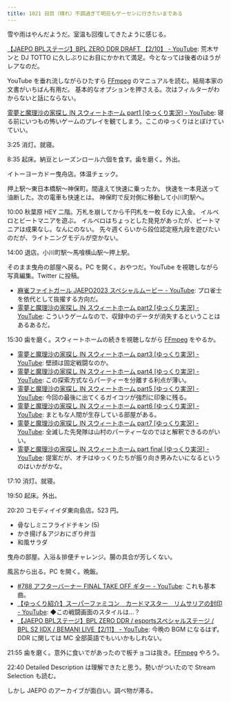 ```yaml
---
title: 1021 日目（晴れ）不調過ぎて明日もゲーセンに行きたいまである
---
```


雪や雨はやんだようだ。室温も回復してきたように感じる。

[【JAEPO BPLステージ】BPL ZERO DDR DRAFT 【2/10】 - YouTube](https://www.youtube.com/watch?v=FDFPHueIrEo):
荒木サンと DJ TOTTO に久しぶりにお目にかかれて満足。今となっては後者のほうがレアなのだ。

YouTube を垂れ流しながらひたすら [FFmpeg] のマニュアルを読む。結局本家の文書がいちばん有用だ。
基本的なオプションを押さえる。次はフィルターがわからないと話にならない。

[霊夢と魔理沙の家探し IN スウィートホーム part1 [ゆっくり実況] - YouTube](https://www.youtube.com/watch?v=tTkKddbAAVs):
寝る前にいつもの怖いゲームのプレイを観てしまう。ここのゆっくりはとぼけていていい。

3:25 消灯。就寝。

8:35 起床。納豆とレーズンロール六個を食す。歯を磨く。外出。

イトーヨーカドー曳舟店。体温チェック。

押上駅～東日本橋駅～神保町。間違えて快速に乗ったか。
快速を一本見送って油断した。次の電車も快速とは。
神保町で反対側に移動して小川町駅へ。

10:00 秋葉原 HEY 二階。万札を崩してから千円札を一枚 Edy に入金。
イルベロとビートマニアを遊ぶ。
イルベロはちょっとした発見があったが、ビートマニアは成果なし。なんにのない。
先々週くらいから段位認定極九段を遊びたいのだが、ライトニングモデルが空かない。

14:00 退店。小川町駅～馬喰横山駅～押上駅。

そのまま曳舟の部屋へ戻る。PC を開く。おやつだ。YouTube を視聴しながら写真編集。Twitter に投稿。

* [麻雀ファイトガール JAEPO2023 スペシャルムービー - YouTube](https://www.youtube.com/watch?v=DSS95ILJKaQ):
  プロ雀士を依代として抜擢する方向だ。
* [霊夢と魔理沙の家探し IN スウィートホーム part2 [ゆっくり実況] - YouTube](https://www.youtube.com/watch?v=qnC1GFxCARw):
  こういうゲームなので、収録中のデータが消失するということはあるあるだ。

15:30 歯を磨く。スウィートホームの続きを視聴しながら [FFmpeg] をやるか。

* [霊夢と魔理沙の家探し IN スウィートホーム part3 [ゆっくり実況] - YouTube](https://www.youtube.com/watch?v=92yH7fwtivo):
  壁顔は固定戦闘なのか。
* [霊夢と魔理沙の家探し IN スウィートホーム part4 [ゆっくり実況] - YouTube](https://www.youtube.com/watch?v=xzkBbMLmJiE):
  この探索方式ならパーティーを分離する利点が薄い。
* [霊夢と魔理沙の家探し IN スウィートホーム part5 [ゆっくり実況] - YouTube](https://www.youtube.com/watch?v=BeuJcGepYBA):
  今回の最後に出てくるガイコツが強烈に印象に残る。
* [霊夢と魔理沙の家探し IN スウィートホーム part6 [ゆっくり実況] - YouTube](https://www.youtube.com/watch?v=GCC_6grN7aw):
  まともな人間が生存している部屋がある。
* [霊夢と魔理沙の家探し IN スウィートホーム part7 [ゆっくり実況] - YouTube](https://www.youtube.com/watch?v=nFy2QRly3vc):
  全滅した先発隊は山村のパーティーなのではと解釈できるのがいい。
* [霊夢と魔理沙の家探し IN スウィートホーム part final [ゆっくり実況] - YouTube](https://www.youtube.com/watch?v=yBHM35CbD3Y):
  提案だが、オチはゆっくりたちが振り向き男みたいになるというのはいかがかな。

17:10 消灯。就寝。

19:50 起床。外出。

20:20 コモディイイダ東向島店。523 円。

* 骨なしミニフライドチキン (5)
* かき揚げ＆アジおにぎり弁当
* 和風サラダ

曳舟の部屋。入浴＆排便チャレンジ。腸の具合が芳しくない。

風呂から出る。PC を開く。晩飯。

* [#788 アフターバーナー FINAL TAKE OFF ギター - YouTube](https://www.youtube.com/watch?v=7LcqAsxUoWo):
  これも基本曲。
* [【ゆっくり紹介】スーパーファミコン　カードマスター　リムサリアの封印 - YouTube](https://www.youtube.com/watch?v=epXK0qvLr0U):
  ◆この戦闘画面のスタイルは…？
* [【JAEPO BPLステージ】BPL ZERO DDR / esportsスペシャルステージ / BPL S2 IIDX / BEMANI LIVE【2/11】 - YouTube](https://www.youtube.com/watch?v=JwRFO-xlBRM):
  今晩の BGM になるはず。DDR に関しては MC 全部英語でもいいかもしれない。

21:55 歯を磨く。意外に食いでがあったので板チョコは抜き。[FFmpeg] やろう。

22:40 Detailed Description は理解できたと思う。勢いがついたので
Stream Selection も読む。

しかし JAEPO のアーカイブが面白い。調べ物が滞る。

[FFmpeg]: https://ffmpeg.org/ffmpeg.html

